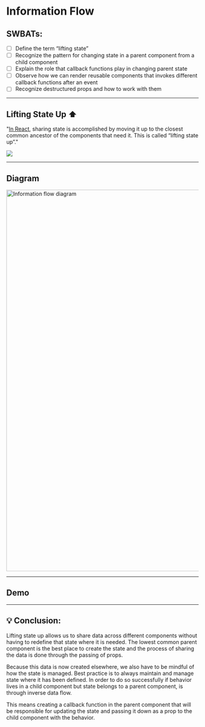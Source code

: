 # Information Flow

## SWBATs:

- [ ] Define the term “lifting state”
- [ ] Recognize the pattern for changing state in a parent component from a child component
- [ ] Explain the role that callback functions play in changing parent state
- [ ] Observe how we can render reusable components that invokes different callback functions after an event
- [ ] Recognize destructured props and how to work with them

---

## Lifting State Up ⬆️ 


"[In React](https://reactjs.org/docs/lifting-state-up.html), sharing state is accomplished by moving it up to the closest common ancestor of the components that need it. This is called “lifting state up”."

<img src="https://learn.meritacademy.tech/assets/images/reactjs/01-data-flow-react.png">


---

## Diagram 

<img src="https://res.cloudinary.com/dnocv6uwb/image/upload/v1645814361/react-inverse-data-flow-diagram_zpunjn.png" alt="Information flow diagram" height="1000" width="2000">

---

## Demo

---

## 💡 Conclusion: 

Lifting state up allows us to share data across different components without having to redefine that state where it is needed. The lowest common parent component is the best place to create the state and the process of sharing the data is done through the passing of props.

Because this data is now created elsewhere, we also have to be mindful of how the state is managed. Best practice is to always maintain and manage state where it has been defined. In order to do so successfully if behavior lives in a child component but state belongs to a parent component, is through inverse data flow. 

This means creating a callback function in the parent component that will be responsible for updating the state and passing it down as a prop to the child component with the behavior.